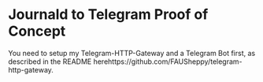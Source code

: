 # Journald to Telegram Proof of Concept

You need to setup my Telegram-HTTP-Gateway and a Telegram Bot first, as described in the README herehttps://github.com/FAUSheppy/telegram-http-gateway.
